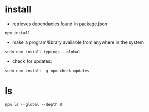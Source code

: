 



install
=======

* retrieves dependacies found in package.json
```
npm install
```

* make a program/library available from anywhere in the system
```
sudo npm install typings --global
```

* check for updates:
```
sudo npm install -g npm-check-updates
```



ls
==


```
npm ls --global --depth 0
```
